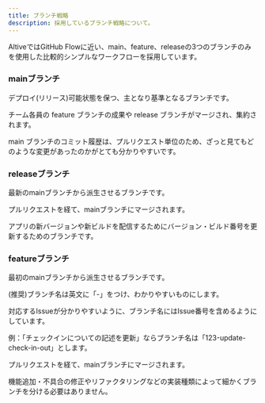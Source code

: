 ```yaml
---
title: ブランチ戦略
description: 採用しているブランチ戦略について。
---
```


AltiveではGitHub Flowに近い、main、feature、releaseの3つのブランチのみを使用した比較的シンプルなワークフローを採用しています。

### mainブランチ

デプロイ(リリース)可能状態を保つ、主となり基準となるブランチです。

チーム各員の feature ブランチの成果や release ブランチがマージされ、集約されます。

main ブランチのコミット履歴は、プルリクエスト単位のため、ざっと見てもどのような変更があったのかがとても分かりやすいです。

### releaseブランチ

最新のmainブランチから派生させるブランチです。

プルリクエストを経て、mainブランチにマージされます。

アプリの新バージョンや新ビルドを配信するためにバージョン・ビルド番号を更新するためのブランチです。

### featureブランチ

最初のmainブランチから派生させるブランチです。

(推奨)ブランチ名は英文に「-」をつけ、わかりやすいものにします。

対応するIssueが分かりやすいように、ブランチ名にはIssue番号を含めるようにしています。

例：「チェックインについての記述を更新」ならブランチ名は「123-update-check-in-out」とします。

プルリクエストを経て、mainブランチにマージされます。

機能追加・不具合の修正やリファクタリングなどの実装種類によって細かくブランチを分ける必要はありません。
